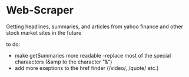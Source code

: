 # Web-Scraper
Getting headlines, summaries, and articles from yahoo finance and other stock market sites in the future

to do: 
  - make getSummaries more readable
    -replace most of the special charaacters (&amp to the character "&")
  - add more exeptions to the href finder (/video/, /quote/ etc.)
